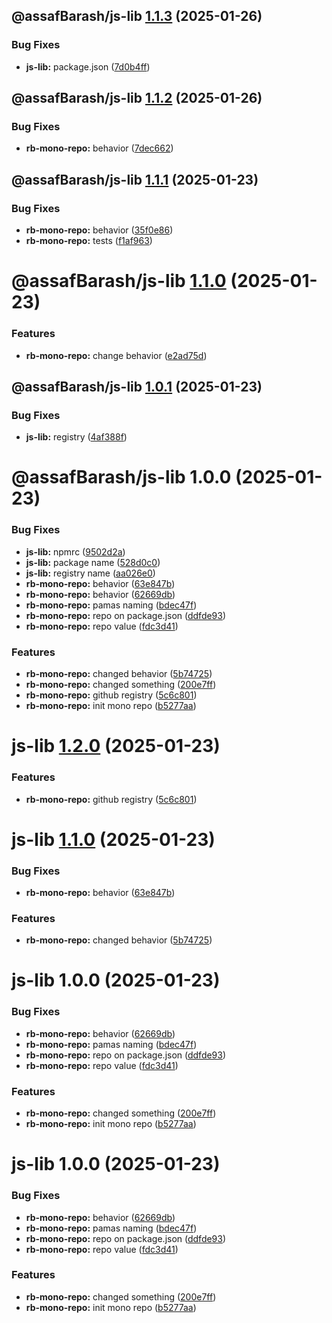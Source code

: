 ## @assafBarash/js-lib [1.1.3](https://github.com/assafBarash/rb-mono-repo/compare/@assafBarash/js-lib@1.1.2...@assafBarash/js-lib@1.1.3) (2025-01-26)


### Bug Fixes

* **js-lib:** package.json ([7d0b4ff](https://github.com/assafBarash/rb-mono-repo/commit/7d0b4ff2582db3cac8b27e2788703d514121af72))

## @assafBarash/js-lib [1.1.2](https://github.com/assafBarash/rb-mono-repo/compare/@assafBarash/js-lib@1.1.1...@assafBarash/js-lib@1.1.2) (2025-01-26)


### Bug Fixes

* **rb-mono-repo:** behavior ([7dec662](https://github.com/assafBarash/rb-mono-repo/commit/7dec6626b6f748be05f7f95efeaf8bc96575ef88))

## @assafBarash/js-lib [1.1.1](https://github.com/assafBarash/rb-mono-repo/compare/@assafBarash/js-lib@1.1.0...@assafBarash/js-lib@1.1.1) (2025-01-23)


### Bug Fixes

* **rb-mono-repo:** behavior ([35f0e86](https://github.com/assafBarash/rb-mono-repo/commit/35f0e868986c2de9b5f91833d83d2fe04b272f91))
* **rb-mono-repo:** tests ([f1af963](https://github.com/assafBarash/rb-mono-repo/commit/f1af9636d3d939ea00b04229659180a551aa4f7b))

# @assafBarash/js-lib [1.1.0](https://github.com/assafBarash/rb-mono-repo/compare/@assafBarash/js-lib@1.0.1...@assafBarash/js-lib@1.1.0) (2025-01-23)


### Features

* **rb-mono-repo:** change behavior ([e2ad75d](https://github.com/assafBarash/rb-mono-repo/commit/e2ad75dab73f10014431100f9f255773e9a507c1))

## @assafBarash/js-lib [1.0.1](https://github.com/assafBarash/rb-mono-repo/compare/@assafBarash/js-lib@1.0.0...@assafBarash/js-lib@1.0.1) (2025-01-23)


### Bug Fixes

* **js-lib:** registry ([4af388f](https://github.com/assafBarash/rb-mono-repo/commit/4af388f52d0de1fcb07420f99006f2900f272fd7))

# @assafBarash/js-lib 1.0.0 (2025-01-23)


### Bug Fixes

* **js-lib:** npmrc ([9502d2a](https://github.com/assafBarash/rb-mono-repo/commit/9502d2a4ef378456cf0f7b3acde83c4ff08ca21e))
* **js-lib:** package name ([528d0c0](https://github.com/assafBarash/rb-mono-repo/commit/528d0c0eb799ea3c092a9fdcefec4226924bdcee))
* **js-lib:** registry name ([aa026e0](https://github.com/assafBarash/rb-mono-repo/commit/aa026e0c1f6b5dc0b5b21a3de6c35fc04340db04))
* **rb-mono-repo:** behavior ([63e847b](https://github.com/assafBarash/rb-mono-repo/commit/63e847b6f96be12c439709735ebaafedf83a58d8))
* **rb-mono-repo:** behavior ([62669db](https://github.com/assafBarash/rb-mono-repo/commit/62669db245b2264b9722933008884659622331d6))
* **rb-mono-repo:** pamas naming ([bdec47f](https://github.com/assafBarash/rb-mono-repo/commit/bdec47f790152ef9f3bcd525982ae742b6691497))
* **rb-mono-repo:** repo on package.json ([ddfde93](https://github.com/assafBarash/rb-mono-repo/commit/ddfde93bde0bb35fc0a4d70a4621d0abecc7fb2d))
* **rb-mono-repo:** repo value ([fdc3d41](https://github.com/assafBarash/rb-mono-repo/commit/fdc3d4128eb17d3d8f091f3b5ae9a2f314edc17e))


### Features

* **rb-mono-repo:** changed behavior ([5b74725](https://github.com/assafBarash/rb-mono-repo/commit/5b747250728f55ac3e231b8667bcc90d44131561))
* **rb-mono-repo:** changed something ([200e7ff](https://github.com/assafBarash/rb-mono-repo/commit/200e7ffa8a33a983a5428672c482dbbe522a5ba6))
* **rb-mono-repo:** github registry ([5c6c801](https://github.com/assafBarash/rb-mono-repo/commit/5c6c801fe6381aae7360ef6bbc814d065500c0be))
* **rb-mono-repo:** init mono repo ([b5277aa](https://github.com/assafBarash/rb-mono-repo/commit/b5277aafbdbf898ec6174d37f90dd105fef2cf1e))

# js-lib [1.2.0](https://github.com/assafBarash/rb-mono-repo/compare/js-lib@1.1.0...js-lib@1.2.0) (2025-01-23)


### Features

* **rb-mono-repo:** github registry ([5c6c801](https://github.com/assafBarash/rb-mono-repo/commit/5c6c801fe6381aae7360ef6bbc814d065500c0be))

# js-lib [1.1.0](https://github.com/assafBarash/rb-mono-repo/compare/js-lib@1.0.0...js-lib@1.1.0) (2025-01-23)


### Bug Fixes

* **rb-mono-repo:** behavior ([63e847b](https://github.com/assafBarash/rb-mono-repo/commit/63e847b6f96be12c439709735ebaafedf83a58d8))


### Features

* **rb-mono-repo:** changed behavior ([5b74725](https://github.com/assafBarash/rb-mono-repo/commit/5b747250728f55ac3e231b8667bcc90d44131561))

# js-lib 1.0.0 (2025-01-23)


### Bug Fixes

* **rb-mono-repo:** behavior ([62669db](https://github.com/assafBarash/rb-mono-repo/commit/62669db245b2264b9722933008884659622331d6))
* **rb-mono-repo:** pamas naming ([bdec47f](https://github.com/assafBarash/rb-mono-repo/commit/bdec47f790152ef9f3bcd525982ae742b6691497))
* **rb-mono-repo:** repo on package.json ([ddfde93](https://github.com/assafBarash/rb-mono-repo/commit/ddfde93bde0bb35fc0a4d70a4621d0abecc7fb2d))
* **rb-mono-repo:** repo value ([fdc3d41](https://github.com/assafBarash/rb-mono-repo/commit/fdc3d4128eb17d3d8f091f3b5ae9a2f314edc17e))


### Features

* **rb-mono-repo:** changed something ([200e7ff](https://github.com/assafBarash/rb-mono-repo/commit/200e7ffa8a33a983a5428672c482dbbe522a5ba6))
* **rb-mono-repo:** init mono repo ([b5277aa](https://github.com/assafBarash/rb-mono-repo/commit/b5277aafbdbf898ec6174d37f90dd105fef2cf1e))

# js-lib 1.0.0 (2025-01-23)


### Bug Fixes

* **rb-mono-repo:** behavior ([62669db](https://github.com/assafBarash/rb-mono-repo/commit/62669db245b2264b9722933008884659622331d6))
* **rb-mono-repo:** pamas naming ([bdec47f](https://github.com/assafBarash/rb-mono-repo/commit/bdec47f790152ef9f3bcd525982ae742b6691497))
* **rb-mono-repo:** repo on package.json ([ddfde93](https://github.com/assafBarash/rb-mono-repo/commit/ddfde93bde0bb35fc0a4d70a4621d0abecc7fb2d))
* **rb-mono-repo:** repo value ([fdc3d41](https://github.com/assafBarash/rb-mono-repo/commit/fdc3d4128eb17d3d8f091f3b5ae9a2f314edc17e))


### Features

* **rb-mono-repo:** changed something ([200e7ff](https://github.com/assafBarash/rb-mono-repo/commit/200e7ffa8a33a983a5428672c482dbbe522a5ba6))
* **rb-mono-repo:** init mono repo ([b5277aa](https://github.com/assafBarash/rb-mono-repo/commit/b5277aafbdbf898ec6174d37f90dd105fef2cf1e))
